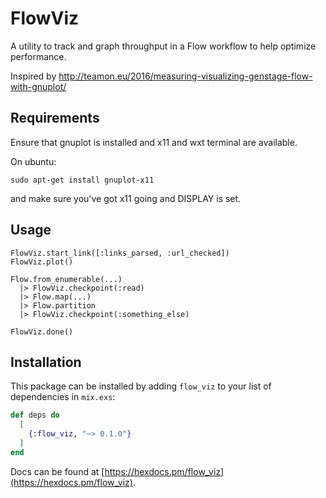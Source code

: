 # FlowViz

A utility to track and graph throughput in a Flow workflow to help optimize performance.

Inspired by http://teamon.eu/2016/measuring-visualizing-genstage-flow-with-gnuplot/

## Requirements

Ensure that gnuplot is installed and x11 and wxt terminal are available.

On ubuntu:

    sudo apt-get install gnuplot-x11

and make sure you've got x11 going and DISPLAY is set.

## Usage

    FlowViz.start_link([:links_parsed, :url_checked])
    FlowViz.plot()

    Flow.from_enumerable(...)
      |> FlowViz.checkpoint(:read)
      |> Flow.map(...)
      |> Flow.partition
      |> FlowViz.checkpoint(:something_else)

    FlowViz.done()

## Installation

This package can be installed
by adding `flow_viz` to your list of dependencies in `mix.exs`:

```elixir
def deps do
  [
    {:flow_viz, "~> 0.1.0"}
  ]
end
```

Docs can be found at [https://hexdocs.pm/flow_viz](https://hexdocs.pm/flow_viz).

